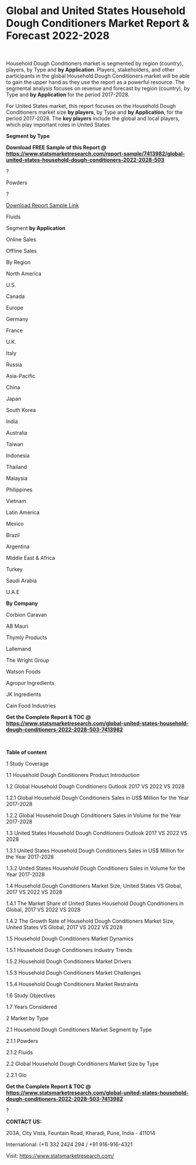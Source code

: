 <h1>Global and United States Household Dough Conditioners Market Report & Forecast 2022-2028</h1><br/><p>Household Dough Conditioners market is segmented by region (country), players, by Type and <strong>by Application</strong>. Players, stakeholders, and other participants in the global Household Dough Conditioners market will be able to gain the upper hand as they use the report as a powerful resource. The segmental analysis focuses on revenue and forecast by region (country), by Type and <strong>by Application</strong> for the period 2017-2028.</p>
 
 
 
 <p>For United States market, this report focuses on the Household Dough Conditioners market size <strong>by players</strong>, by Type and <strong>by Application</strong>, for the period 2017-2028. The <strong>key players</strong> include the global and local players, which play important roles in United States.</p>
 
 
 
 <p><strong>Segment by Type</strong></p>
 
 
 
 <div><b>Download FREE Sample of this Report @ <a href="https://www.statsmarketresearch.com/download-free-sample/7413982/global-united-states-household-dough-conditioners-2022-2028-503">https://www.statsmarketresearch.com/report-sample/7413982/global-united-states-household-dough-conditioners-2022-2028-503</a></b></div>
 
 
 
 <p>? </p>
 
 
 
 <p>Powders</p>
 
 
 
 <p>? </p>
 
 
 
 <p><a href="https://www.statsmarketresearch.com/download-free-sample/7413982/global-united-states-household-dough-conditioners-2022-2028-503">Download Report Sample Link</a></p>
 
 
 
 <p>Fluids</p>
 
 
 
 <p>Segment <strong>by Application</strong></p>
 
 
 
 <p>Online Sales</p>
 
 
 
 <p>Offline Sales</p>
 
 
 
 <p>By Region</p>
 
 
 
 <p>North America</p>
 
 
 
 <p>U.S.</p>
 
 
 
 <p>Canada</p>
 
 
 
 <p>Europe</p>
 
 
 
 <p>Germany</p>
 
 
 
 <p>France</p>
 
 
 
 <p>U.K.</p>
 
 
 
 <p>Italy</p>
 
 
 
 <p>Russia</p>
 
 
 
 <p>Asia-Pacific</p>
 
 
 
 <p>China</p>
 
 
 
 <p>Japan</p>
 
 
 
 <p>South Korea</p>
 
 
 
 <p>India</p>
 
 
 
 <p>Australia</p>
 
 
 
 <p>Taiwan</p>
 
 
 
 <p>Indonesia</p>
 
 
 
 <p>Thailand</p>
 
 
 
 <p>Malaysia</p>
 
 
 
 <p>Philippines</p>
 
 
 
 <p>Vietnam</p>
 
 
 
 <p>Latin America</p>
 
 
 
 <p>Mexico</p>
 
 
 
 <p>Brazil</p>
 
 
 
 <p>Argentina</p>
 
 
 
 <p>Middle East & Africa</p>
 
 
 
 <p>Turkey</p>
 
 
 
 <p>Saudi Arabia</p>
 
 
 
 <p>U.A.E</p>
 
 
 
 <p><strong>By Company</strong></p>
 
 
 
 <p>Corbion Caravan</p>
 
 
 
 <p>AB Mauri</p>
 
 
 
 <p>Thymly Products</p>
 
 
 
 <p>Lallemand</p>
 
 
 
 <p>The Wright Group</p>
 
 
 
 <p>Watson Foods</p>
 
 
 
 <p>Agropur Ingredients</p>
 
 
 
 <p>JK Ingredients</p>
 
 
 
 <p>Cain Food Industries</p>
 
 
 
 <div><b>Get the Complete Report & TOC @ <a href="https://www.statsmarketresearch.com/global-united-states-household-dough-conditioners-2022-2028-503-7413982">https://www.statsmarketresearch.com/global-united-states-household-dough-conditioners-2022-2028-503-7413982</a></b></div>
 
 
 
 <p><br />
 
 <b>Table of content</b></p>
 
 
 
 <p>1 Study Coverage<br />
 
 1.1 Household Dough Conditioners Product Introduction<br />
 
 1.2 Global Household Dough Conditioners Outlook 2017 VS 2022 VS 2028<br />
 
 1.2.1 Global Household Dough Conditioners Sales in US$ Million for the Year 2017-2028<br />
 
 1.2.2 Global Household Dough Conditioners Sales in Volume for the Year 2017-2028<br />
 
 1.3 United States Household Dough Conditioners Outlook 2017 VS 2022 VS 2028<br />
 
 1.3.1 United States Household Dough Conditioners Sales in US$ Million for the Year 2017-2028<br />
 
 1.3.2 United States Household Dough Conditioners Sales in Volume for the Year 2017-2028<br />
 
 1.4 Household Dough Conditioners Market Size, United States VS Global, 2017 VS 2022 VS 2028<br />
 
 1.4.1 The Market Share of United States Household Dough Conditioners in Global, 2017 VS 2022 VS 2028<br />
 
 1.4.2 The Growth Rate of Household Dough Conditioners Market Size, United States VS Global, 2017 VS 2022 VS 2028<br />
 
 1.5 Household Dough Conditioners Market Dynamics<br />
 
 1.5.1 Household Dough Conditioners Industry Trends<br />
 
 1.5.2 Household Dough Conditioners Market Drivers<br />
 
 1.5.3 Household Dough Conditioners Market Challenges<br />
 
 1.5.4 Household Dough Conditioners Market Restraints<br />
 
 1.6 Study Objectives<br />
 
 1.7 Years Considered<br />
 
 2 Market by Type<br />
 
 2.1 Household Dough Conditioners Market Segment by Type<br />
 
 2.1.1 Powders<br />
 
 2.1.2 Fluids<br />
 
 2.2 Global Household Dough Conditioners Market Size by Type<br />
 
 2.2.1 Glo</p>
 
 
 
 <div><b>Get the Complete Report & TOC @ <a href="https://www.statsmarketresearch.com/global-united-states-household-dough-conditioners-2022-2028-503-7413982">https://www.statsmarketresearch.com/global-united-states-household-dough-conditioners-2022-2028-503-7413982</a></b></div>
 
 
 
 <p>? </p>
 
 
 
 <p><b>CONTACT US:</b><br />
 
 203A, City Vista, Fountain Road, Kharadi, Pune, India - 411014<br />
 
 International: (+1) 332 2424 294 / +91 916-916-4321<br />
 
 Visit: <a href="https://www.statsmarketresearch.com/">https://www.statsmarketresearch.com/</a></p>